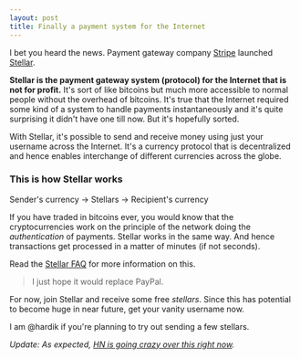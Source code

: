 ```yaml
---
layout: post
title: Finally a payment system for the Internet
---
```


I bet you heard the news. Payment gateway company [Stripe](http://stripe.com) launched [Stellar](http://stellar.org).

**Stellar is the payment gateway system (protocol) for the Internet that is not for profit.** It's sort of like bitcoins but much more accessible to normal people without the overhead of bitcoins. It's true that the Internet required some kind of a system to handle payments instantaneously and it's quite surprising it didn't have one till now. But it's hopefully sorted.

With Stellar, it's possible to send and receive money using just your username across the Internet. It's a currency protocol that is decentralized and hence enables interchange of different currencies across the globe. 

### This is how Stellar works

<div class="box">Sender's currency &#8594; Stellars &#8594; Recipient's currency</div> 

If you have traded in bitcoins ever, you would know that the cryptocurrencies work on the principle of the network doing the *authentication* of payments. Stellar works in the same way. And hence transactions get processed in a matter of minutes (if not seconds).

Read the [Stellar FAQ](https://www.stellar.org/faq/) for more information on this.

> I just hope it would replace PayPal.

For now, join Stellar and receive some free *stellars*. Since this has potential to become huge in near future, get your vanity username now.

I am @hardik if you're planning to try out sending a few stellars.

*Update: As expected, [HN is going crazy over this right now](https://news.ycombinator.com/item?id=8114901).*